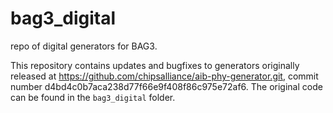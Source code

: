 # bag3_digital

repo of digital generators for BAG3.

This repository contains updates and bugfixes to generators originally released at
https://github.com/chipsalliance/aib-phy-generator.git, commit number
d4bd4c0b7aca238d77f66e9f408f86c975e72af6.  The original code can be found in
the `bag3_digital` folder.
